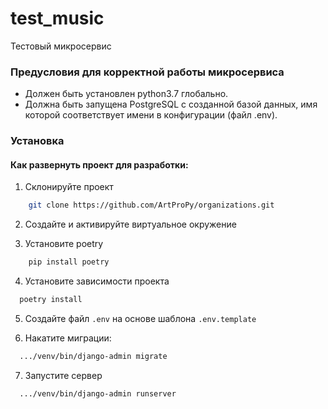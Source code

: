# test_music
Тестовый микросервис

### Предусловия для корректной работы микросервиса

* Должен быть установлен python3.7 глобально.
* Должна быть запущена PostgreSQL с созданной базой данных, имя которой соответствует
имени в конфигурации (файл .env).


### Установка
#### Как развернуть проект для разработки:

1. Склонируйте проект
```bash
    git clone https://github.com/ArtProPy/organizations.git
```

2. Создайте и активируйте виртуальное окружение 

3. Установите poetry
```bash
    pip install poetry
```

4. Установите зависимости проекта
```bash
  poetry install
```

5. Создайте файл `.env` на основе шаблона `.env.template`

6. Накатите миграции:
```bash
  .../venv/bin/django-admin migrate
```

7. Запустите сервер
```bash
  .../venv/bin/django-admin runserver
